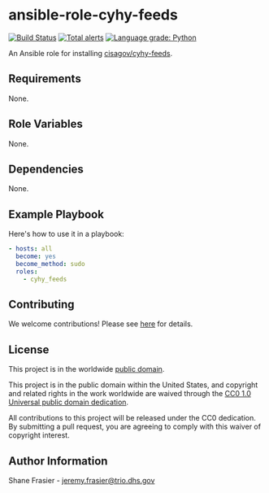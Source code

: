 # ansible-role-cyhy-feeds #

[![Build Status](https://travis-ci.com/cisagov/ansible-role-cyhy-feeds.svg?branch=develop)](https://travis-ci.com/cisagov/ansible-role-cyhy-feeds)
[![Total alerts](https://img.shields.io/lgtm/alerts/g/cisagov/ansible-role-cyhy-feeds.svg?logo=lgtm&logoWidth=18)](https://lgtm.com/projects/g/cisagov/ansible-role-cyhy-feeds/alerts/)
[![Language grade: Python](https://img.shields.io/lgtm/grade/python/g/cisagov/ansible-role-cyhy-feeds.svg?logo=lgtm&logoWidth=18)](https://lgtm.com/projects/g/cisagov/ansible-role-cyhy-feeds/context:python)

An Ansible role for installing
[cisagov/cyhy-feeds](https://github.com/cisagov/cyhy-feeds).

## Requirements ##

None.

## Role Variables ##

None.

## Dependencies ##

None.

## Example Playbook ##

Here's how to use it in a playbook:

```yaml
- hosts: all
  become: yes
  become_method: sudo
  roles:
    - cyhy_feeds
```

## Contributing ##

We welcome contributions!  Please see [here](CONTRIBUTING.md) for
details.

## License ##

This project is in the worldwide [public domain](LICENSE).

This project is in the public domain within the United States, and
copyright and related rights in the work worldwide are waived through
the [CC0 1.0 Universal public domain
dedication](https://creativecommons.org/publicdomain/zero/1.0/).

All contributions to this project will be released under the CC0
dedication. By submitting a pull request, you are agreeing to comply
with this waiver of copyright interest.

## Author Information ##

Shane Frasier - <jeremy.frasier@trio.dhs.gov>
